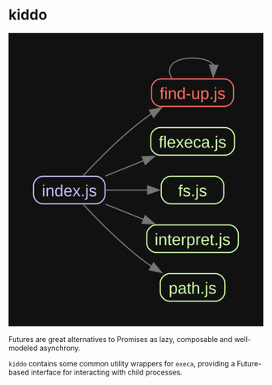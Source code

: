 # kiddo

![dependencies via madge](./graph.svg)

Futures are great alternatives to Promises as lazy, composable and well-modeled asynchrony.

`kiddo` contains some common utility wrappers for `execa`, providing a Future-based interface for interacting with child processes.

